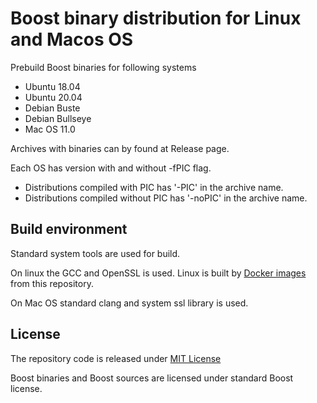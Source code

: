 
# Boost binary distribution for Linux and Macos OS

Prebuild Boost binaries for following systems

- Ubuntu 18.04
- Ubuntu 20.04
- Debian Buste
- Debian Bullseye
- Mac OS 11.0

Archives with binaries can by found at Release page.

Each OS has version with and without -fPIC flag.

- Distributions compiled with PIC has '-PIC' in the archive name.
- Distributions compiled without PIC has '-noPIC' in the archive name.

## Build environment

Standard system tools are used for build.

On linux the GCC and OpenSSL is used. Linux is built by [Docker images](docker/) from this repository.

On Mac OS standard clang and system ssl library is used.

## License

The repository code is released under [MIT License](LICENSE)

Boost binaries and Boost sources are licensed under standard Boost license.
